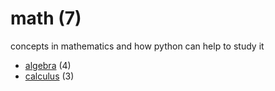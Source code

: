 # math (7)
concepts in mathematics and how python can help to study it

+ [algebra](algebra/README.md) (4)
+ [calculus](calculus/README.md) (3)

